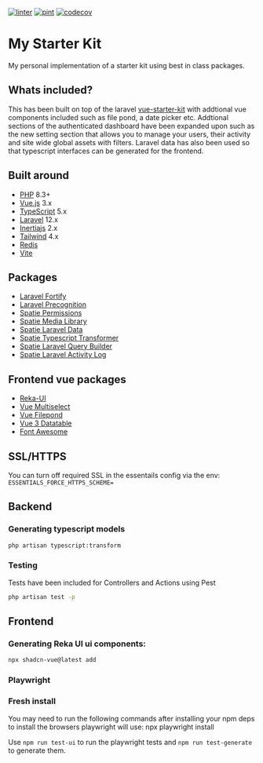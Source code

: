 [![linter](https://github.com/jamesdordoy/starter-kit/actions/workflows/lint.yml/badge.svg)](https://github.com/jamesdordoy/starter-kit/actions/workflows/lint.yml)
[![pint](https://github.com/jamesdordoy/starter-kit/actions/workflows/tests.yml/badge.svg)](https://github.com/jamesdordoy/starter-kit/actions/workflows/tests.yml)
[![codecov](https://codecov.io/gh/jamesdordoy/starter-kit/graph/badge.svg?token=66JIRMPM8T)](https://codecov.io/gh/jamesdordoy/starter-kit)

# My Starter Kit

My personal implementation of a starter kit using best in class packages.

## Whats included?
This has been built on top of the laravel [vue-starter-kit](https://github.com/laravel/vue-starter-kit) with addtional vue components included such as file pond, a date picker etc. Addtional sections of the authenticated dashboard have been expanded upon such as the new setting section that allows you to manage your users, their activity and site wide global assets with filters. Laravel data has also been used so that typescript interfaces can be generated for the frontend.

## Built around
* [PHP](https://www.php.net/releases/8.2/en.php) 8.3+
* [Vue.js](https://vuejs.org/) 3.x
* [TypeScript](https://www.typescriptlang.org/) 5.x
* [Laravel](http://laravel.com/docs/) 12.x
* [Inertiajs](https://inertiajs.com/) 2.x
* [Tailwind](https://tailwindcss.com/) 4.x
* [Redis](https://redis.io/)
* [Vite](https://vitejs.dev/)

## Packages
* [Laravel Fortify](https://laravel.com/docs/master/fortify)
* [Laravel Precognition](https://laravel.com/docs/master/precognition)
* [Spatie Permissions](https://spatie.be/docs/laravel-permission/)
* [Spatie Media Library](https://spatie.be/docs/laravel-medialibrary/)
* [Spatie Laravel Data](https://spatie.be/docs/laravel-data/)
* [Spatie Typescript Transformer](https://spatie.be/docs/typescript-transformer/)
* [Spatie Laravel Query Builder](https://spatie.be/docs/laravel-query-builder/)
* [Spatie Laravel Activity Log](https://spatie.be/docs/laravel-activitylog/)

## Frontend vue packages
* [Reka-UI](https://reka-ui.com/)
* [Vue Multiselect](https://vue-multiselect.js.org/)
* [Vue Filepond](https://github.com/pqina/vue-filepond)
* [Vue 3 Datatable](https://vue3-datatable-document.vercel.app/)
* [Font Awesome](https://docs.fontawesome.com/web/use-with/vue)

## SSL/HTTPS
You can turn off required SSL in the essentails config via the env: `ESSENTIALS_FORCE_HTTPS_SCHEME=`

## Backend

### Generating typescript models

```bash
php artisan typescript:transform
```

### Testing
Tests have been included for Controllers and Actions using Pest

```bash
php artisan test -p
```

## Frontend

### Generating Reka UI ui components:
```bash
npx shadcn-vue@latest add
```

### Playwright

### Fresh install
You may need to run the following commands after installing your npm deps to install the browsers playwright will use: npx playwright install 

Use `npm run test-ui` to run the playwright tests and `npm run test-generate` to generate them.


